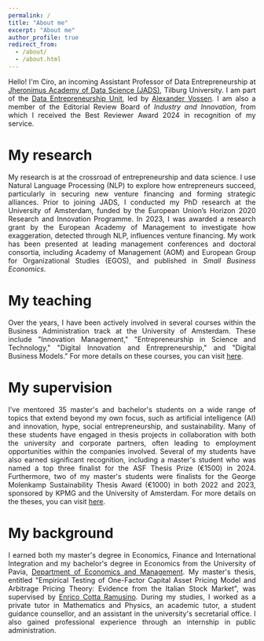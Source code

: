```yaml
---
permalink: /
title: "About me"
excerpt: "About me"
author_profile: true
redirect_from: 
  - /about/
  - /about.html
---
```

<p style="text-align:justify;"> Hello! I'm Ciro, an incoming Assistant Professor of Data Entrepreneurship at <a href="https://www.jads.nl/">Jheronimus Academy of Data Science (JADS)</a>, Tilburg University. I am part of the <a href="https://www.jads.nl/research/data-entrepreneurship/">Data Entrepreneurship Unit</a>, led by <a href="https://www.jads.nl/researcher/alexander-vossen/">Alexander Vossen</a>. I am also a member of the Editorial Review Board of <em>Industry and Innovation</em>, from which I received the Best Reviewer Award 2024 in recognition of my service.

My research
======
<p style="text-align:justify;"> My research is at the crossroad of entrepreneurship and data science. I use Natural Language Processing (NLP) to explore how entrepreneurs succeed, particularly in securing new venture financing and forming strategic alliances. Prior to joining JADS, I conducted my PhD research at the University of Amsterdam, funded by the European Union’s Horizon 2020 Research and Innovation Programme. In 2023, I was awarded a research grant by the European Academy of Management to investigate how exaggeration, detected through NLP, influences venture financing. My work has been presented at leading management conferences and doctoral consortia, including Academy of Management (AOM) and European Group for Organizational Studies (EGOS), and published in <em>Small Business Economics</em>.</p>

My teaching
======
<p style="text-align:justify;"> Over the years, I have been actively involved in several courses within the Business Administration track at the University of Amsterdam. These include "Innovation Management," "Entrepreneurship in Science and Technology," "Digital Innovation and Entrepreneurship," and "Digital Business Models." For more details on these courses, you can visit <a href="https://cirodonaldesposito.github.io/teaching/">here</a>.</p>

My supervision
======
<p style="text-align:justify;"> I’ve mentored 35 master's and bachelor's students on a wide range of topics that extend beyond my own focus, such as artificial intelligence (AI) and innovation, hype, social entrepreneurship, and sustainability. Many of these students have engaged in thesis projects in collaboration with both the university and corporate partners, often leading to employment opportunities within the companies involved. Several of my students have also earned significant recognition, including a master's student who was named a top three finalist for the ASF Thesis Prize (€1500) in 2024. Furthermore, two of my master's students were finalists for the George Molenkamp Sustainability Thesis Award (€1000) in both 2022 and 2023, sponsored by KPMG and the University of Amsterdam. For more details on the theses, you can visit <a href="https://cirodonaldesposito.github.io/supervision/">here</a>.</p>

My background
======
<p style="text-align:justify;"> I earned both my master's degree in Economics, Finance and International Integration and my bachelor's degree in Economics from the University of Pavia, <a href="https://economiaemanagement.dip.unipv.it/en">Department of Economics and Management</a>. My master's thesis, entitled "Empirical Testing of One-Factor Capital Asset Pricing Model and Arbitrage Pricing Theory: Evidence from the Italian Stock Market", was supervised by <a href="https://unipv.unifind.cineca.it/individual?uri=http%3A%2F%2Firises.unipv.it%2Fresource%2Fperson%2F656806">Enrico Cotta Ramusino</a>. During my studies, I worked as a private tutor in Mathematics and Physics, an academic tutor, a student guidance counsellor, and an assistant in the university's secretarial office. I also gained professional experience through an internship in public administration.</p>
